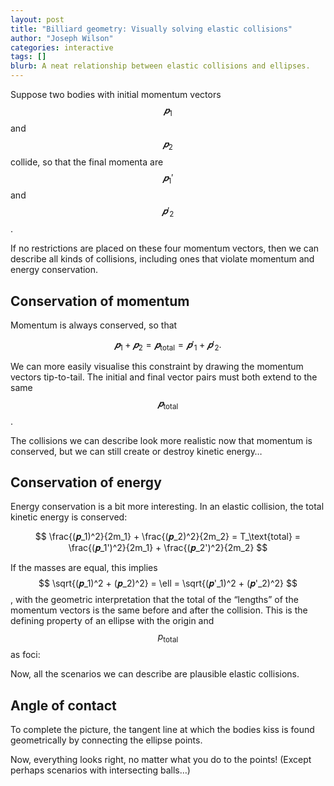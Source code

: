 ```yaml
---
layout: post
title: "Billiard geometry: Visually solving elastic collisions"
author: "Joseph Wilson"
categories: interactive
tags: []
blurb: A neat relationship between elastic collisions and ellipses.
---
```


<link rel="stylesheet" href="{{ site.github.url }}/assets/css/vectorjs.css">

<style>
.control .point { fill: black; }
.control .handle { stroke: black; }

div[id^="figure"] {
	margin: auto;
	width: min-content;
}
div[id^="figure"] svg {
	box-shadow: 2px 4px 10px #0001 inset;
	border-radius: 10px;	
}
</style>

<script src="assets/vector.min.js"></script>
<script src="projects/billiards/vector.js"></script>

Suppose two bodies with initial momentum vectors $$𝒑_1$$ and $$𝒑_2$$ collide, so that the final momenta are $$𝒑_1'$$ and $$𝒑'_2$$.

<div id="figure-1"></div>

If no restrictions are placed on these four momentum vectors, then we can describe all kinds of collisions, including ones that <a onclick="ex1()">violate momentum</a> and <a onclick="ex2()">energy conservation</a>.

<script>
ex1 = () => {
	fig1.c1i.setPosition(+50, +50)
	fig1.c2i.setPosition(+50, -50)
	fig1.c1f.setPosition(-50, +50)
	fig1.c2f.setPosition(-50, -50)
	fig1.play()
}

ex2 = () => {
	fig1.c1i.setPosition(+20, +20)
	fig1.c2i.setPosition(+20, -20)
	fig1.c1f.setPosition(+100, +100)
	fig1.c2f.setPosition(+100, -100)
	fig1.play()
}
</script>

## Conservation of momentum

Momentum is always conserved, so that

$$ 𝒑_1 + 𝒑_2 = 𝒑_\text{total} = 𝒑'_1 + 𝒑'_2 .$$

We can more easily visualise this constraint by drawing the momentum vectors tip-to-tail.
The initial and final vector pairs must both extend to the same $$𝒑_\text{total}$$.

<div id="figure-2"></div>

The collisions we can describe look more realistic now that momentum is conserved, but we can still <a onclick="ex3()">create</a> or <a onclick="ex4()">destroy</a> kinetic energy…

<script>
ex3 = () => {
	fig2.c1i.setPosition(40, 10)
	fig2.c1f.setPosition(40, -80)
	fig2.cΣ.setPosition(80, 0)
	fig2.play()
}
ex4 = () => {
	fig2.c1i.setPosition(40, 80)
	fig2.c1f.setPosition(40, -10)
	fig2.cΣ.setPosition(80, 0)
	fig2.play()
}
</script>

## Conservation of energy

Energy conservation is a bit more interesting.
In an elastic collision, the total kinetic energy is conserved:

$$ \frac{(𝒑_1)^2}{2m_1} + \frac{(𝒑_2)^2}{2m_2} = T_\text{total} = \frac{(𝒑_1')^2}{2m_1} + \frac{(𝒑_2')^2}{2m_2} $$

If the masses are equal, this implies $$ \sqrt{(𝒑_1)^2 + (𝒑_2)^2} = \ell = \sqrt{(𝒑'_1)^2 + (𝒑'_2)^2} $$, with the geometric interpretation that the total of the “lengths” of the momentum vectors is the same before and after the collision.
This is the defining property of an ellipse with the origin and $$p_\text{total}$$ as foci:

<div id="figure-3"></div>

Now, all the scenarios we can describe are plausible elastic collisions.

## Angle of contact

To complete the picture, the tangent line at which the bodies kiss is found geometrically by connecting the ellipse points.

<div id="figure-4"></div>

Now, everything looks right, no matter what you do to the points!
(Except perhaps scenarios with <a onclick="ex5()">intersecting</a> balls…)

<script>
ex5 = () => {
	fig4.cΣ.setPosition(126, 0)
	fig4.c1i.setPosition(87, 10)
	fig4.c1f.setPosition(122, -3)
	fig4.play()
}
</script>